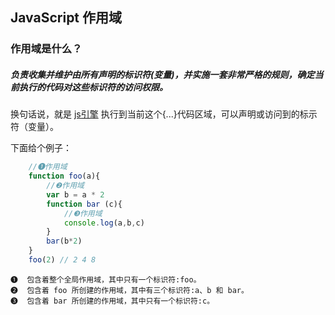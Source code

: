 ## JavaScript 作用域



### 作用域是什么？


##### 负责收集并维护由所有声明的标识符(变量)，并实施一套非常严格的规则，确定当前执行的代码对这些标识符的访问权限。

换句话说，就是 [js引擎](src) 执行到当前这个{...}代码区域，可以声明或访问到的标示符（变量）。


下面给个例子：
```javascript
    //❶作用域
    function foo(a){
        //❷作用域  
        var b = a * 2
        function bar (c){
            //❸作用域
            console.log(a,b,c)
        }
        bar(b*2)
    }
    foo(2) // 2 4 8
```

    ❶  包含着整个全局作用域，其中只有一个标识符:foo。
    ❷  包含着 foo 所创建的作用域，其中有三个标识符:a、b 和 bar。   
    ❸  包含着 bar 所创建的作用域，其中只有一个标识符:c。  
